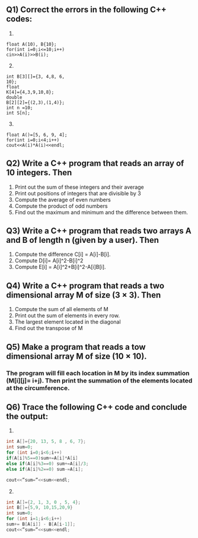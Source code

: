 ## Q1) Correct the errors in the following C++ codes:
1.
```
float A(10), B{10};
for(int i=0;i<=10;i++)
cin>>A(i)>>B(i);
```
2.
```
int B[3][]={3, 4,8, 6,
10};
float
K[4]={4,3,9,10,8};
double
B[2][2]={(2,3),(1,4)};
int n =10;
int S[n];
```
3.
```
float A()=[5, 6, 9, 4];
for(int i=0;i<4;i++)
cout<<A(i)*A(i)<<endl;
```
## Q2) Write a C++ program that reads an array of 10 integers. Then
1. Print out the sum of these integers and their average
2. Print out positions of integers that are divisible by 3
3. Compute the average of even numbers
4. Compute the product of odd numbers
5. Find out the maximum and minimum and the difference
between them.
## Q3) Write a C++ program that reads two arrays A and B of length n (given by a user). Then
1. Compute the difference C[i] = A[i]-B[i].
2. Compute D[i]= A[i]^2-B[i]^2
3. Compute E[i] = A[i]^2+B[i]^2-A[i]B[i].
## Q4) Write a C++ program that reads a two dimensional array M of size (3 × 3). Then
1. Compute the sum of all elements of M
2. Print out the sum of elements in every row.
3. The largest element located in the diagonal
4. Find out the transpose of M
## Q5) Make a program that reads a tow dimensional array M of size (10 × 10).
### The program will fill each location in M by its index summation (M[i][j]= i+j). Then print the summation of the elements located at the circumference.
## Q6) Trace the following C++ code and conclude the output:
1.
```cpp
int A[]={20, 13, 5, 8 , 6, 7};
int sum=0;
for (int i=0;i<6;i++)
if(A[i]%5==0)sum+=A[i]*A[i]
else if(A[i]%3==0) sum+=A[i]/3;
else if(A[i]%2==0) sum-=A[i];

cout<<”sum=”<<sum<<endl;
```
2.
```cpp
int A[]={2, 1, 3, 0 , 5, 4};
int B[]={5,9, 10,15,20,9}
int sum=0;
for (int i=1;i<6;i++)
sum+= B[A[i]] - B[A[i-1]];
cout<<”sum=”<<sum<<endl;
```   
